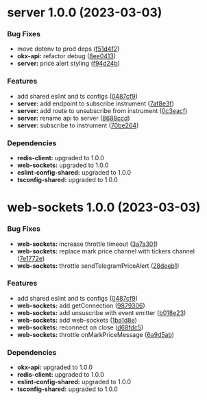 # server 1.0.0 (2023-03-03)

### Bug Fixes

- move dotenv to prod deps ([f51d4f2](https://github.com/cryptobotnet/cryptobotnet/commit/f51d4f23861e0d811f0f5f4383c3e415b115b906))
- **okx-api:** refactor debug ([8ee0413](https://github.com/cryptobotnet/cryptobotnet/commit/8ee0413c6e47589ebc3717c63a4b066dbfdbeade))
- **server:** price alert styling ([f94d24b](https://github.com/cryptobotnet/cryptobotnet/commit/f94d24bb635ac53a5220713daaf8e145f7bdad08))

### Features

- add shared eslint and ts configs ([0487cf9](https://github.com/cryptobotnet/cryptobotnet/commit/0487cf9c5a97f21c77b7f447b2de3084ce2eec5a))
- **server:** add endpoint to subscribe instrument ([7af8e3f](https://github.com/cryptobotnet/cryptobotnet/commit/7af8e3f0172fc79aca69ffeb20afb75f3cf1290d))
- **server:** add route to unsubscribe from instrument ([0c3eacf](https://github.com/cryptobotnet/cryptobotnet/commit/0c3eacfa0354b64cfccdc0218557284db17c4a3e))
- **server:** rename api to server ([8688ccd](https://github.com/cryptobotnet/cryptobotnet/commit/8688ccd0b9bce0b02c00e248292013785f229f27))
- **server:** subscribe to instrument ([70be264](https://github.com/cryptobotnet/cryptobotnet/commit/70be264ffceba21eaa0451a2164fd7e5841374c7))

### Dependencies

- **redis-client:** upgraded to 1.0.0
- **web-sockets:** upgraded to 1.0.0
- **eslint-config-shared:** upgraded to 1.0.0
- **tsconfig-shared:** upgraded to 1.0.0

# web-sockets 1.0.0 (2023-03-03)

### Bug Fixes

- **web-sockets:** increase throttle timeout ([3a7a301](https://github.com/cryptobotnet/cryptobotnet/commit/3a7a301c581a58d3cbc27c6a1a468a623b8962ff))
- **web-sockets:** replace mark price channel with tickers channel ([7e1772e](https://github.com/cryptobotnet/cryptobotnet/commit/7e1772e2380974550059b4494f173928a78d0354))
- **web-sockets:** throttle sendTelegramPriceAlert ([28deeb1](https://github.com/cryptobotnet/cryptobotnet/commit/28deeb1b052ee2dc637c9eef7336af7bd99be28c))

### Features

- add shared eslint and ts configs ([0487cf9](https://github.com/cryptobotnet/cryptobotnet/commit/0487cf9c5a97f21c77b7f447b2de3084ce2eec5a))
- **web-sockets:** add getConnection ([9879306](https://github.com/cryptobotnet/cryptobotnet/commit/9879306e7dbbecd4fc64fe7f7884cf0af53f4e9e))
- **web-sockets:** add unsuscribe with event emitter ([b018e23](https://github.com/cryptobotnet/cryptobotnet/commit/b018e233fce7f6d3d5dd02b0383f7409ff77f719))
- **web-sockets:** add web-sockets ([1ba1d8e](https://github.com/cryptobotnet/cryptobotnet/commit/1ba1d8eb2e6f821fa04df10593bb1ad3ee9d8b5d))
- **web-sockets:** reconnect on close ([d68fdc5](https://github.com/cryptobotnet/cryptobotnet/commit/d68fdc5629dde003749a0b1aff8a5378593562c5))
- **web-sockets:** throttle onMarkPriceMessage ([6a9d5ab](https://github.com/cryptobotnet/cryptobotnet/commit/6a9d5abf4590686400552d462e715b7d84de5482))

### Dependencies

- **okx-api:** upgraded to 1.0.0
- **redis-client:** upgraded to 1.0.0
- **eslint-config-shared:** upgraded to 1.0.0
- **tsconfig-shared:** upgraded to 1.0.0
